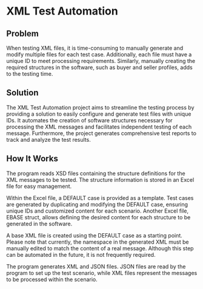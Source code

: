 # XML Test Automation
## Problem
When testing XML files, it is time-consuming to manually generate and modify multiple files for each test case. Additionally, each file must have a unique ID to meet processing requirements. Similarly, manually creating the required structures in the software, such as buyer and seller profiles, adds to the testing time.

## Solution
The XML Test Automation project aims to streamline the testing process by providing a solution to easily configure and generate test files with unique IDs. It automates the creation of software structures necessary for processing the XML messages and facilitates independent testing of each message. Furthermore, the project generates comprehensive test reports to track and analyze the test results.

## How It Works
The program reads XSD files containing the structure definitions for the XML messages to be tested. The structure information is stored in an Excel file for easy management.

Within the Excel file, a DEFAULT case is provided as a template. Test cases are generated by duplicating and modifying the DEFAULT case, ensuring unique IDs and customized content for each scenario. Another Excel file, EBASE struct, allows defining the desired content for each structure to be generated in the software.

A base XML file is created using the DEFAULT case as a starting point. Please note that currently, the namespace in the generated XML must be manually edited to match the content of a real message. Although this step can be automated in the future, it is not frequently required.

The program generates XML and JSON files. JSON files are read by the program to set up the test scenario, while XML files represent the messages to be processed within the scenario.





